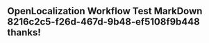 <properties
ms.topic="hero-topic"
ms.test1="hero-topic"
ms.test2="test"/>


## OpenLocalization Workflow Test MarkDown 8216c2c5-f26d-467d-9b48-ef5108f9b448 thanks!



<!--HONumber=Aug16_HO5-->


